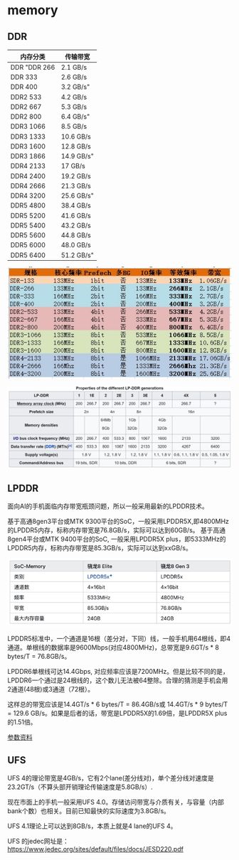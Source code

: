 # memory

## DDR

| 内存分类            | 	传输带宽      |
|-----------------|------------|
| DDR	"DDR 266    | 2.1 GB/s   |
| DDR 333         | 2.6 GB/s   |
| DDR 400         | 3.2 GB/s"  |
| DDR2 533  | 4.2 GB/s   |
| DDR2 667        | 5.3 GB/s   |
| DDR2 800        | 6.4 GB/s"  |
| DDR3 1066 | 8.5 GB/s   |
| DDR3 1333       | 10.6 GB/s  |
| DDR3 1600       | 12.8 GB/s  |
| DDR3 1866       | 14.9 GB/s" |
| DDR4 2133 | 17 GB/s    |
| DDR4 2400       | 19.2 GB/s  |
| DDR4 2666       | 21.3 GB/s  |
| DDR4 3200       | 25.6 GB/s" |
| DDR5 4800 | 38.4 GB/s  |
| DDR5 5200       | 41.6 GB/s  |
| DDR5 5400       | 43.2 GB/s  |
| DDR5 5600       | 44.8 GB/s  |
| DDR5 6000       | 48.0 GB/s  |
| DDR5 6400       | 51.2 GB/s" |


![img.png](assets/img.png)

![img.png](assets/img1.png)

## LPDDR

面向AI的手机面临内存带宽瓶颈问题，所以一般采用最新的LPDDR技术。

基于高通8gen3平台或MTK 9300平台的SoC，一般采用LPDDR5X,即4800MHz的LPDDR5内存，标称内存带宽是76.8GB/s，实际可以达到60GB/s。
基于高通8gen4平台或MTK 9400平台的SoC, 一般采用LPDDR5X plus，即5333MHz的LPDDR5内存，标称内存带宽是85.3GB/s，实际可以达到xxGB/s。

![soc memory](assets/soc-memory1.png)

LPDDR5标准中，一个通道是16根（差分对，下同）线，一般手机用64根线，即4通道。单根线的数据率是9600Mbps(对应4800MHz)，总带宽是9.6GT/s * 8 bytes/T = 76.8GB/s。

LPDDR6单根线可达14.4Gbps, 对应频率应该是7200MHz。但是比较不同的是，LPDDR6一个通过是24根线的，这个数儿无法被64整除。合理的猜测是手机会用2通道(48根)或3通道（72根）。

这样总的带宽应该是14.4GT/s * 6 bytes/T = 86.4GB/s或 14.4GT/s * 9 bytes/T = 129.6 GB/s。如果是后者的话，带宽是LPDDR5X的1.69倍，是LPDDR5X plus的1.51倍。

[参数资料](https://www.jedec.org/sites/default/files/Brett%20Murdock_FINAL_Mobile_2024.pdf)

## UFS

UFS 4的理论带宽是4GB/s，它有2个lane(差分线对)，单个差分线对速度是23.2GT/s（不算头部开销理论传输速度是5.8GB/s）.

现在市面上的手机一般采用UFS 4.0。存储访问带宽与介质有关，与容量（内部bank个数）也相关。目前已知最快的实际速度为3.8GB/s。

UFS 4.1理论上可以达到8GB/s，本质上就是4 lane的UFS 4。

UFS 的jedec网址是：https://www.jedec.org/sites/default/files/docs/JESD220.pdf

